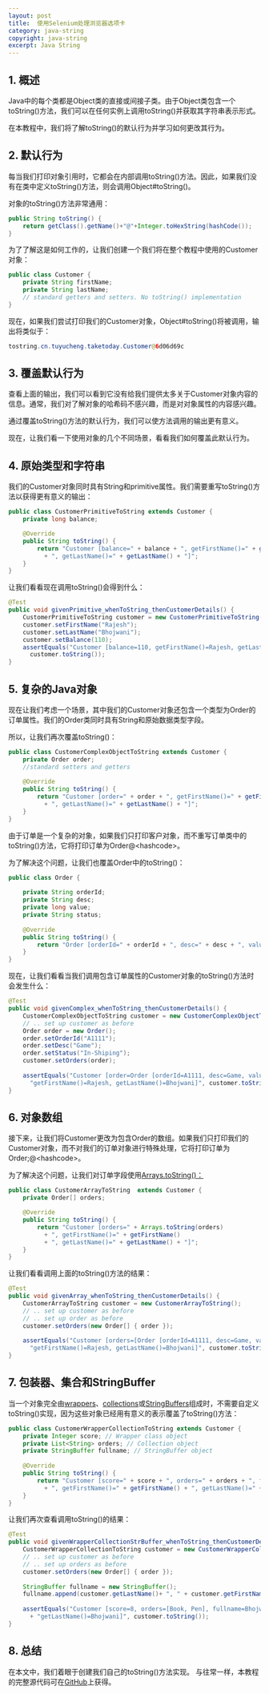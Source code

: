 ```yaml
---
layout: post
title:  使用Selenium处理浏览器选项卡
category: java-string
copyright: java-string
excerpt: Java String
---
```


## 1. 概述

Java中的每个类都是Object类的直接或间接子类。由于Object类包含一个toString()方法，我们可以在任何实例上调用toString()并获取其字符串表示形式。

在本教程中，我们将了解toString()的默认行为并学习如何更改其行为。

## 2. 默认行为

每当我们打印对象引用时，它都会在内部调用toString()方法。因此，如果我们没有在类中定义toString()方法，则会调用Object#toString()。

对象的toString()方法非常通用：

```java
public String toString() {
    return getClass().getName()+"@"+Integer.toHexString(hashCode());
}
```

为了了解这是如何工作的，让我们创建一个我们将在整个教程中使用的Customer对象：

```java
public class Customer {
    private String firstName;
    private String lastName;
    // standard getters and setters. No toString() implementation
}
```

现在，如果我们尝试打印我们的Customer对象，Object#toString()将被调用，输出将类似于：

```java
tostring.cn.tuyucheng.taketoday.Customer@6d06d69c
```

## 3. 覆盖默认行为

查看上面的输出，我们可以看到它没有给我们提供太多关于Customer对象内容的信息。通常，我们对了解对象的哈希码不感兴趣，而是对对象属性的内容感兴趣。

通过覆盖toString()方法的默认行为，我们可以使方法调用的输出更有意义。

现在，让我们看一下使用对象的几个不同场景，看看我们如何覆盖此默认行为。

## 4. 原始类型和字符串

我们的Customer对象同时具有String和primitive属性。我们需要重写toString()方法以获得更有意义的输出：

```java
public class CustomerPrimitiveToString extends Customer {
    private long balance;

    @Override
    public String toString() {
        return "Customer [balance=" + balance + ", getFirstName()=" + getFirstName()
          + ", getLastName()=" + getLastName() + "]";
    }
}

```

让我们看看现在调用toString()会得到什么：

```java
@Test
public void givenPrimitive_whenToString_thenCustomerDetails() {
    CustomerPrimitiveToString customer = new CustomerPrimitiveToString();
    customer.setFirstName("Rajesh");
    customer.setLastName("Bhojwani");
    customer.setBalance(110);
    assertEquals("Customer [balance=110, getFirstName()=Rajesh, getLastName()=Bhojwani]", 
      customer.toString());
}
```

## 5. 复杂的Java对象

现在让我们考虑一个场景，其中我们的Customer对象还包含一个类型为Order的订单属性。我们的Order类同时具有String和原始数据类型字段。

所以，让我们再次覆盖toString()：

```java
public class CustomerComplexObjectToString extends Customer {
    private Order order;
    //standard setters and getters
    
    @Override
    public String toString() {
        return "Customer [order=" + order + ", getFirstName()=" + getFirstName()
          + ", getLastName()=" + getLastName() + "]";
    }      
}
```

由于订单是一个复杂的对象，如果我们只打印客户对象，而不重写订单类中的toString()方法，它将打印订单为Order@<hashcode\>。

为了解决这个问题，让我们也覆盖Order中的toString()：

```java
public class Order {
    
    private String orderId;
    private String desc;
    private long value;
    private String status;
 
    @Override
    public String toString() {
        return "Order [orderId=" + orderId + ", desc=" + desc + ", value=" + value + "]";
    }
}

```

现在，让我们看看当我们调用包含订单属性的Customer对象的toString()方法时会发生什么：

```java
@Test
public void givenComplex_whenToString_thenCustomerDetails() {
    CustomerComplexObjectToString customer = new CustomerComplexObjectToString();    
    // .. set up customer as before
    Order order = new Order();
    order.setOrderId("A1111");
    order.setDesc("Game");
    order.setStatus("In-Shiping");
    customer.setOrders(order);
        
    assertEquals("Customer [order=Order [orderId=A1111, desc=Game, value=0], " +
      "getFirstName()=Rajesh, getLastName()=Bhojwani]", customer.toString());
}
```

## 6. 对象数组

接下来，让我们将Customer更改为包含Order的数组。如果我们只打印我们的Customer对象，而不对我们的订单对象进行特殊处理，它将打印订单为Order;@<hashcode\>。

为了解决这个问题，让我们对订单字段使用[Arrays.toString()：](https://www.tuyucheng.com/java-array-to-string)

```java
public class CustomerArrayToString  extends Customer {
    private Order[] orders;

    @Override
    public String toString() {
        return "Customer [orders=" + Arrays.toString(orders) 
          + ", getFirstName()=" + getFirstName()
          + ", getLastName()=" + getLastName() + "]";
    }    
}

```

让我们看看调用上面的toString()方法的结果：

```java
@Test
public void givenArray_whenToString_thenCustomerDetails() {
    CustomerArrayToString customer = new CustomerArrayToString();
    // .. set up customer as before
    // .. set up order as before
    customer.setOrders(new Order[] { order });         
    
    assertEquals("Customer [orders=[Order [orderId=A1111, desc=Game, value=0]], " +
      "getFirstName()=Rajesh, getLastName()=Bhojwani]", customer.toString());
}
```

## 7. 包装器、集合和StringBuffer

当一个对象完全由[wrappers](https://www.tuyucheng.com/java-wrapper-classes)、[collections](https://www.tuyucheng.com/java-collections)或[StringBuffers](https://www.tuyucheng.com/java-collections)组成时，不需要自定义toString()实现，因为这些对象已经用有意义的表示覆盖了toString()方法：

```java
public class CustomerWrapperCollectionToString extends Customer {
    private Integer score; // Wrapper class object
    private List<String> orders; // Collection object
    private StringBuffer fullname; // StringBuffer object
  
    @Override
    public String toString() {
        return "Customer [score=" + score + ", orders=" + orders + ", fullname=" + fullname
          + ", getFirstName()=" + getFirstName() + ", getLastName()=" + getLastName() + "]";
    }
}

```

让我们再次查看调用toString()的结果：

```java
@Test
public void givenWrapperCollectionStrBuffer_whenToString_thenCustomerDetails() {
    CustomerWrapperCollectionToString customer = new CustomerWrapperCollectionToString();
    // .. set up customer as before
    // .. set up orders as before 
    customer.setOrders(new Order[] { order }); 
    
    StringBuffer fullname = new StringBuffer();
    fullname.append(customer.getLastName()+ ", " + customer.getFirstName());
    
    assertEquals("Customer [score=8, orders=[Book, Pen], fullname=Bhojwani, Rajesh, getFirstName()=Rajesh, "
      + "getLastName()=Bhojwani]", customer.toString());
}
```

## 8. 总结

在本文中，我们着眼于创建我们自己的toString()方法实现。
与往常一样，本教程的完整源代码可在[GitHub](https://github.com/tu-yucheng/taketoday-tutorial4j/tree/master/java-core-modules/java-string-algorithms-1)上获得。
